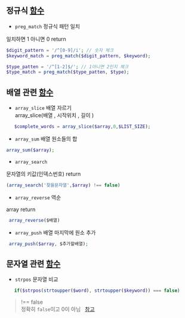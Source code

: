  ## 정규식 [함수](https://www.php.net/manual/en/ref.pcre.php)
 - `preg_match` 정규식 패턴 일치 

 일치하면 1 아니면 0 return 
 ```php
 $digit_pattern = '/^[0-9]/i'; // 숫자 체크
$keyword_match = preg_match($digit_pattern, $keyword);

$type_patten = '/^[1-2]$/'; // 1아니면 2인지 체크
$type_match = preg_match($type_patten, $type);
 ```

 ## 배열 관련 [함수](https://www.php.net/manual/en/ref.array.php)
 - `array_slice` 배열 자르기 <br>
 array_slice(배열 , 시작위치 , 길이 )
 ```php
    $complete_words = array_slice($array,0,$LIST_SIZE);
 ```
 - `array_sum` 배열 원소들의 합
```php
array_sum($array);
```
 - `array_search` 

 문자열의 키값(인덱스번호) return
 ```php
 (array_search('찾을문자열',$array) !== false)
 ```
 - `array_reverse` 역순 

array return
 ```php
  array_reverse($배열)
 ```
 - `array_push` 배열 마지막에 원소 추가 
 ```php
  array_push($array, $추가할배열);
 ```
            

 ## 문자열 관련 [함수](https://www.php.net/manual/en/ref.strings.php)
 -  `strpos` 문자열 비교
 ```php
    if($strpos(strtoupper($word), strtoupper($keyword)) === false)
 ```
>  !== false  
 정확히 `false`이고 0이 아님 
  &nbsp; [참고](https://stackoverflow.com/questions/699507/why-use-false-to-check-stripos-in-php/699520)

 